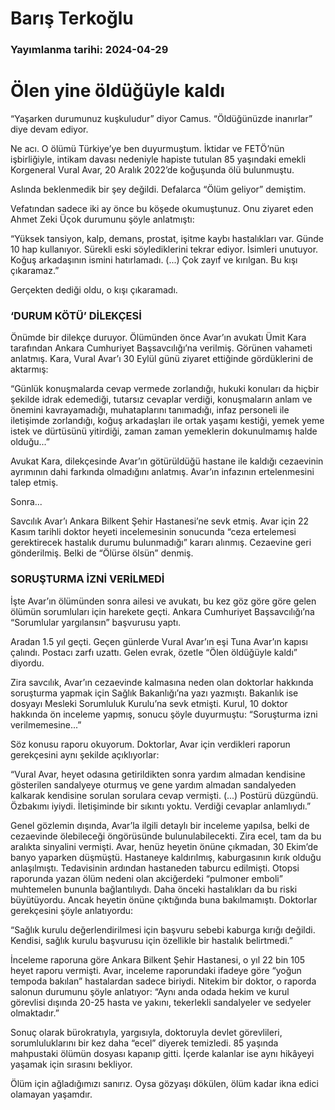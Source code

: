 # Barış Terkoğlu

### Yayımlanma tarihi: 2024-04-29

# Ölen yine öldüğüyle kaldı

“Yaşarken durumunuz kuşkuludur” diyor Camus. “Öldüğünüzde inanırlar” diye devam ediyor.

Ne acı. O ölümü Türkiye’ye ben duyurmuştum. İktidar ve FETÖ’nün işbirliğiyle, intikam davası nedeniyle hapiste tutulan 85 yaşındaki emekli Korgeneral Vural Avar, 20 Aralık 2022’de koğuşunda ölü bulunmuştu.

Aslında beklenmedik bir şey değildi. Defalarca “Ölüm geliyor” demiştim.

Vefatından sadece iki ay önce bu köşede okumuştunuz. Onu ziyaret eden Ahmet Zeki Üçok durumunu şöyle anlatmıştı:

“Yüksek tansiyon, kalp, demans, prostat, işitme kaybı hastalıkları var. Günde 10 hap kullanıyor. Sürekli eski söylediklerini tekrar ediyor. İsimleri unutuyor. Koğuş arkadaşının ismini hatırlamadı. (...) Çok zayıf ve kırılgan. Bu kışı çıkaramaz.”

Gerçekten dediği oldu, o kışı çıkaramadı.


### ‘DURUM KÖTÜ’ DİLEKÇESİ

Önümde bir dilekçe duruyor. Ölümünden önce Avar’ın avukatı Ümit Kara tarafından Ankara Cumhuriyet Başsavcılığı’na verilmiş. Görünen vahameti anlatmış. Kara, Vural Avar’ı 30 Eylül günü ziyaret ettiğinde gördüklerini de aktarmış:

“Günlük konuşmalarda cevap vermede zorlandığı, hukuki konuları da hiçbir şekilde idrak edemediği, tutarsız cevaplar verdiği, konuşmaların anlam ve önemini kavrayamadığı, muhataplarını tanımadığı, infaz personeli ile iletişimde zorlandığı, koğuş arkadaşları ile ortak yaşamı kestiği, yemek yeme istek ve dürtüsünü yitirdiği, zaman zaman yemeklerin dokunulmamış halde olduğu...”

Avukat Kara, dilekçesinde Avar’ın götürüldüğü hastane ile kaldığı cezaevinin ayrımının dahi farkında olmadığını anlatmış. Avar’ın infazının ertelenmesini talep etmiş.

Sonra...

Savcılık Avar’ı Ankara Bilkent Şehir Hastanesi’ne sevk etmiş. Avar için 22 Kasım tarihli doktor heyeti incelemesinin sonucunda “ceza ertelemesi gerektirecek hastalık durumu bulunmadığı” kararı alınmış. Cezaevine geri gönderilmiş. Belki de “Ölürse ölsün” denmiş.


### SORUŞTURMA İZNİ VERİLMEDİ

İşte Avar’ın ölümünden sonra ailesi ve avukatı, bu kez göz göre göre gelen ölümün sorumluları için harekete geçti. Ankara Cumhuriyet Başsavcılığı’na “Sorumlular yargılansın” başvurusu yaptı.

Aradan 1.5 yıl geçti. Geçen günlerde Vural Avar’ın eşi Tuna Avar’ın kapısı çalındı. Postacı zarfı uzattı. Gelen evrak, özetle “Ölen öldüğüyle kaldı” diyordu.

Zira savcılık, Avar’ın cezaevinde kalmasına neden olan doktorlar hakkında soruşturma yapmak için Sağlık Bakanlığı’na yazı yazmıştı. Bakanlık ise dosyayı Mesleki Sorumluluk Kurulu’na sevk etmişti. Kurul, 10 doktor hakkında ön inceleme yapmış, sonucu şöyle duyurmuştu: “Soruşturma izni verilmemesine...”

Söz konusu raporu okuyorum. Doktorlar, Avar için verdikleri raporun gerekçesini aynı şekilde açıklıyorlar:

“Vural Avar, heyet odasına getirildikten sonra yardım almadan kendisine gösterilen sandalyeye oturmuş ve gene yardım almadan sandalyeden kalkarak kendisine sorulan sorulara cevap vermişti. (...) Postürü düzgündü. Özbakımı iyiydi. İletişiminde bir sıkıntı yoktu. Verdiği cevaplar anlamlıydı.”

Genel gözlemin dışında, Avar’la ilgili detaylı bir inceleme yapılsa, belki de cezaevinde ölebileceği öngörüsünde bulunulabilecekti. Zira ecel, tam da bu aralıkta sinyalini vermişti. Avar, henüz heyetin önüne çıkmadan, 30 Ekim’de banyo yaparken düşmüştü. Hastaneye kaldırılmış, kaburgasının kırık olduğu anlaşılmıştı. Tedavisinin ardından hastaneden taburcu edilmişti. Otopsi raporunda yazan ölüm nedeni olan akciğerdeki “pulmoner emboli” muhtemelen bununla bağlantılıydı. Daha önceki hastalıkları da bu riski büyütüyordu. Ancak heyetin önüne çıktığında buna bakılmamıştı. Doktorlar gerekçesini şöyle anlatıyordu:

“Sağlık kurulu değerlendirilmesi için başvuru sebebi kaburga kırığı değildi. Kendisi, sağlık kurulu başvurusu için özellikle bir hastalık belirtmedi.”

İnceleme raporuna göre Ankara Bilkent Şehir Hastanesi, o yıl 22 bin 105 heyet raporu vermişti. Avar, inceleme raporundaki ifadeye göre “yoğun tempoda bakılan” hastalardan sadece biriydi. Nitekim bir doktor, o raporda salonun durumunu şöyle anlatıyor: “Aynı anda odada hekim ve kurul görevlisi dışında 20-25 hasta ve yakını, tekerlekli sandalyeler ve sedyeler olmaktadır.”

Sonuç olarak bürokratıyla, yargısıyla, doktoruyla devlet görevlileri, sorumluluklarını bir kez daha “ecel” diyerek temizledi. 85 yaşında mahpustaki ölümün dosyası kapanıp gitti. İçerde kalanlar ise aynı hikâyeyi yaşamak için sırasını bekliyor.

Ölüm için ağladığımızı sanırız. Oysa gözyaşı dökülen, ölüm kadar ikna edici olamayan yaşamdır.

